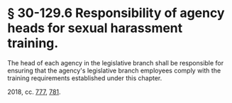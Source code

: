 # § 30-129.6 Responsibility of agency heads for sexual harassment training.

<p>The head of each agency in the legislative branch shall be responsible for ensuring that the agency's legislative branch employees comply with the training requirements established under this chapter.</p><p>2018, cc. <a href='http://lis.virginia.gov/cgi-bin/legp604.exe?181+ful+CHAP0777'>777</a>, <a href='http://lis.virginia.gov/cgi-bin/legp604.exe?181+ful+CHAP0781'>781</a>.</p>
